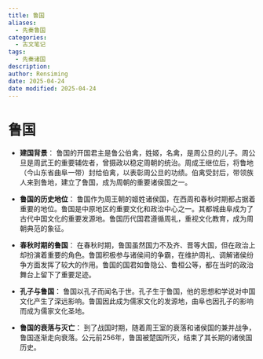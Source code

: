 ```yaml
---
title: 鲁国
aliases:
  - 先秦鲁国
categories:
  - 古文笔记
tags:
  - 先秦诸国
description: 
author: Rensiming
date: 2025-04-24
date modified: 2025-04-24
---
```


# 鲁国
- **建国背景**： 鲁国的开国君主是鲁公伯禽，姓姬，名禽，是周公旦的儿子。周公旦是周武王的重要辅佐者，曾摄政以稳定周朝的统治。周成王继位后，将鲁地（今山东省曲阜一带）封给伯禽，以表彰周公旦的功绩。伯禽受封后，带领族人来到鲁地，建立了鲁国，成为周朝的重要诸侯国之一。
    
- **鲁国的历史地位**： 鲁国作为周王朝的姬姓诸侯国，在西周和春秋时期都占据着重要的地位。鲁国是中原地区的重要文化和政治中心之一。其都城曲阜成为了古代中国文化的重要发源地。鲁国历代国君遵循周礼，重视文化教育，成为周朝典范的象征。
    
- **春秋时期的鲁国**： 在春秋时期，鲁国虽然国力不及齐、晋等大国，但在政治上却扮演着重要的角色。鲁国积极参与诸侯间的争霸，在维护周礼、调解诸侯纷争方面发挥了较大的作用。鲁国的国君如鲁隐公、鲁桓公等，都在当时的政治舞台上留下了重要足迹。
    
- **孔子与鲁国**： 鲁国以孔子而闻名于世。孔子生于鲁国，他的思想和学说对中国文化产生了深远影响。鲁国因此成为儒家文化的发源地，曲阜也因孔子的影响而成为儒家文化圣地。
    
- **鲁国的衰落与灭亡**： 到了战国时期，随着周王室的衰落和诸侯国的兼并战争，鲁国逐渐走向衰落。公元前256年，鲁国被楚国所灭，结束了其长期的诸侯国历史。
    

